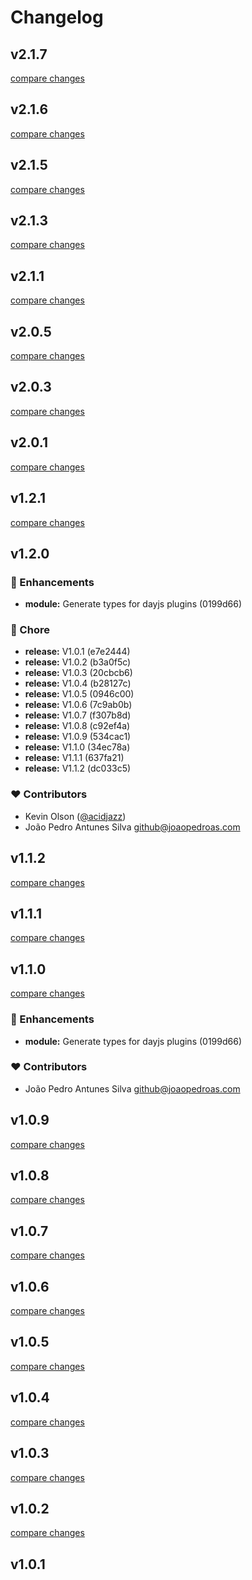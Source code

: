 # Changelog


## v2.1.7

[compare changes](https://github.com/fumeapp/dayjs/compare/v2.1.6...v2.1.7)

## v2.1.6

[compare changes](https://github.com/fumeapp/dayjs/compare/v2.1.5...v2.1.6)

## v2.1.5

[compare changes](https://github.com/fumeapp/dayjs/compare/v2.1.4...v2.1.5)

## v2.1.3

[compare changes](https://github.com/fumeapp/dayjs/compare/v2.1.2...v2.1.3)

## v2.1.1

[compare changes](https://github.com/fumeapp/dayjs/compare/v2.1.0...v2.1.1)

## v2.0.5

[compare changes](https://github.com/fumeapp/dayjs/compare/v2.0.4...v2.0.5)

## v2.0.3

[compare changes](https://github.com/fumeapp/dayjs/compare/v2.0.2...v2.0.3)

## v2.0.1

[compare changes](https://github.com/fumeapp/dayjs/compare/v2.0.0...v2.0.1)

## v1.2.1

[compare changes](https://undefined/undefined/compare/v1.2.0...v1.2.1)

## v1.2.0


### 🚀 Enhancements

  - **module:** Generate types for dayjs plugins (0199d66)

### 🏡 Chore

  - **release:** V1.0.1 (e7e2444)
  - **release:** V1.0.2 (b3a0f5c)
  - **release:** V1.0.3 (20cbcb6)
  - **release:** V1.0.4 (b28127c)
  - **release:** V1.0.5 (0946c00)
  - **release:** V1.0.6 (7c9ab0b)
  - **release:** V1.0.7 (f307b8d)
  - **release:** V1.0.8 (c92ef4a)
  - **release:** V1.0.9 (534cac1)
  - **release:** V1.1.0 (34ec78a)
  - **release:** V1.1.1 (637fa21)
  - **release:** V1.1.2 (dc033c5)

### ❤️  Contributors

- Kevin Olson ([@acidjazz](http://github.com/acidjazz))
- João Pedro Antunes Silva <github@joaopedroas.com>

## v1.1.2

[compare changes](https://undefined/undefined/compare/v1.1.1...v1.1.2)

## v1.1.1

[compare changes](https://undefined/undefined/compare/v1.1.0...v1.1.1)

## v1.1.0

[compare changes](https://undefined/undefined/compare/v1.0.9...v1.1.0)


### 🚀 Enhancements

  - **module:** Generate types for dayjs plugins (0199d66)

### ❤️  Contributors

- João Pedro Antunes Silva <github@joaopedroas.com>

## v1.0.9

[compare changes](https://undefined/undefined/compare/v1.0.8...v1.0.9)

## v1.0.8

[compare changes](https://undefined/undefined/compare/v1.0.7...v1.0.8)

## v1.0.7

[compare changes](https://undefined/undefined/compare/v1.0.6...v1.0.7)

## v1.0.6

[compare changes](https://undefined/undefined/compare/v1.0.5...v1.0.6)

## v1.0.5

[compare changes](https://undefined/undefined/compare/v1.0.4...v1.0.5)

## v1.0.4

[compare changes](https://undefined/undefined/compare/v1.0.3...v1.0.4)

## v1.0.3

[compare changes](https://undefined/undefined/compare/v1.0.2...v1.0.3)

## v1.0.2

[compare changes](https://undefined/undefined/compare/v1.0.1...v1.0.2)

## v1.0.1

